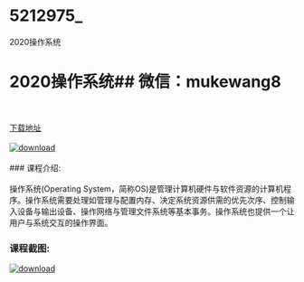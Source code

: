 # 5212975_
2020操作系统
# 2020操作系统## 微信：mukewang8
<br/></br>[下载地址](http://www.36tz.cn/article/5212975 "下载地址")
<br/></br>[![download](http://36tz.cn/muke_img/2020_05_2-62-300x207.png "下载地址")](http://www.36tz.cn/article/5212975 "下载地址")
<br/></br>### 课程介绍:<br/></br>操作系统(Operating System，简称OS)是管理计算机硬件与软件资源的计算机程序。操作系统需要处理如管理与配置内存、决定系统资源供需的优先次序、控制输入设备与输出设备、操作网络与管理文件系统等基本事务。操作系统也提供一个让用户与系统交互的操作界面。

### 课程截图:
[![download](http://36tz.cn/muke_img/2020_05_1-68.png "下载地址")](http://www.36tz.cn/article/5212975 "下载地址")
